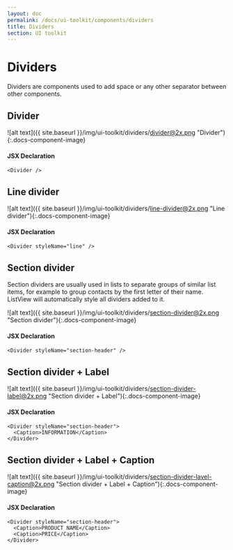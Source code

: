 ```yaml
---
layout: doc
permalink: /docs/ui-toolkit/components/dividers
title: Dividers
section: UI toolkit
---
```


# Dividers

Dividers are components used to add space or any other separator between other components.

## Divider
![alt text]({{ site.baseurl }}/img/ui-toolkit/dividers/divider@2x.png "Divider"){:.docs-component-image}

#### JSX Declaration
```JSX
<Divider />
```

## Line divider
![alt text]({{ site.baseurl }}/img/ui-toolkit/dividers/line-divider@2x.png "Line divider"){:.docs-component-image}

#### JSX Declaration
```JSX
<Divider styleName="line" />
```

## Section divider  
Section dividers are usually used in lists to separate groups of similar list items, for example to group contacts by the first letter of their name. ListView will automatically style all dividers added to it.

![alt text]({{ site.baseurl }}/img/ui-toolkit/dividers/section-divider@2x.png "Section divider"){:.docs-component-image}

#### JSX Declaration
```JSX
<Divider styleName="section-header" />
```

## Section divider + Label
![alt text]({{ site.baseurl }}/img/ui-toolkit/dividers/section-divider-label@2x.png "Section divider + Label"){:.docs-component-image}

#### JSX Declaration
```JSX
<Divider styleName="section-header">
  <Caption>INFORMATION</Caption>
</Divider>
```

## Section divider + Label + Caption
![alt text]({{ site.baseurl }}/img/ui-toolkit/dividers/section-divider-lavel-caption@2x.png "Section divider + Label + Caption"){:.docs-component-image}

#### JSX Declaration
```JSX
<Divider styleName="section-header">
  <Caption>PRODUCT NAME</Caption>
  <Caption>PRICE</Caption>
</Divider>
```
